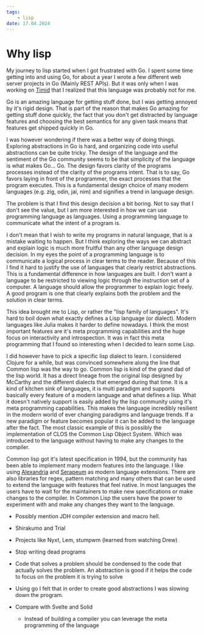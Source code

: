 ```yaml
---
tags:
    - lisp
date: 17.04.2024
---
```


# Why lisp

My journey to lisp started when I got frustrated with Go. I spent some time
getting into and using Go, for about a year I wrote a few different web server
projects in Go (Mainly REST APIs). But it was only when I was working on
[Timid](/articles/timid) that I realized that this language was probably not
for me.

Go is an amazing language for getting stuff done, but I was getting annoyed by
it's rigid design. That is part of the reason that makes Go amazing for getting
stuff done quickly, the fact that you don't get distracted by language features
and choosing the best semantics for any given task means that features get
shipped quickly in Go.

I was however wondering if there was a better way of doing things. Exploring
abstractions in Go is hard, and organizing code into useful abstractions can be
quite tricky. The design of the language and the sentiment of the Go community
seems to be that simplicity of the language is what makes Go... Go. The design
favors clarity of the programs processes instead of the clarity of the programs
intent. That is to say, Go favors laying in front of the programmer, the exact
processes that the program executes. This is a fundamental design choice of
many modern languages (e.g. zig, odin, jai, nim) and signifies a trend in
language design.

The problem is that I find this design decision a bit boring. Not to
say that I don't see the value, but I am more interested in how we can use
programming language as languages. Using a programming language to
communicate what the intent of a program is.

I don't mean that I wish to write my programs in natural language, that is a
mistake waiting to happen. But I think exploring the ways we can abstract and
explain logic is much more fruitful than any other language design decision. In
my eyes the point of a programming language is to communicate a logical process
in clear terms to the reader. Because of this I find it hard to justify the use
of languages that clearly restrict abstractions. This is a fundamental
difference in how languages are built. I don't want a language to be restricted
to viewing logic through the instruction set of a computer. A language should
allow the programmer to explain logic freely. A good program is one
that clearly explains both the problem and the solution in clear terms.

This idea brought me to Lisp, or rather the "lisp family of languages". It's
hard to boil down what exactly defines a Lisp language (or dialect). Modern
languages like Julia makes it harder to define nowadays. I think the most
important features are it's meta programming capabilities and the huge focus on
interactivity and introspection. It was in fact this meta programming that I
found so interesting when I decided to learn some Lisp.

I did however have to pick a specific lisp dialect to learn. I considered
Clojure for a while, but was convinced somewhere along the line that Common lisp
was the way to go. Common lisp is kind of the grand dad of the lisp world. It
has a direct lineage from the original lisp designed by McCarthy and the
different dialects that emerged during that time. It is a kind of kitchen sink
of languages, it is multi paradigm and supports basically every feature of a
modern language and what defines a lisp. What it doesn't natively support is
easily added by the lisp community using it's meta programming capabilities.
This makes the language incredibly resilient in the modern world of ever
changing paradigms and language trends. If a new paradigm or feature becomes
popular it can be added to the language after the fact. The most classic example
of this is possibly the implementation of CLOS the Common Lisp Object System.
Which was introduced to the language without having to make any changes to the
compiler.

Common lisp got it's latest specification in 1994, but the community has been
able to implement many modern features into the language. I like using
[Alexandria](https://alexandria.common-lisp.dev/) and
[Serapeum](https://github.com/ruricolist/serapeum) as modern language
extensions. There are also libraries for regex, pattern matching and many others
that can be used to extend the language with features that feel native. In most
languages the users have to wait for the maintainers to make new specifications
or make changes to the compiler. In Common Lisp the users have the power to
experiment with and make any changes they want to the language.


- Possibly mention JDH compiler extension and macro hell.
- Shirakumo and Trial
- Projects like Nyxt, Lem, stumpwm (learned from watching Drew)
- Stop writing dead programs
- Code that solves a problem should be condensed to the code that actually solves the problem.
    An abstraction is good if it helps the code to focus on the problem it is trying to solve
    
- Using go I felt that in order to create good abstractions I was slowing down the program.
- Compare with Svelte and Solid
    - Instead of building a compiler you can leverage the meta programming of the language
